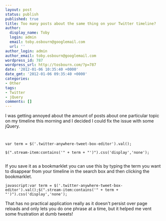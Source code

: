 ```yaml
---
layout: post
status: publish
published: true
title: Too many posts about the same thing on your Twitter timeline?
author:
  display_name: Toby
  login: admin
  email: toby.osbourn@googlemail.com
  url: ''
author_login: admin
author_email: toby.osbourn@googlemail.com
wordpress_id: 787
wordpress_url: http://tosbourn.com/?p=787
date: '2012-01-06 10:35:40 +0000'
date_gmt: '2012-01-06 09:35:40 +0000'
categories:
- Other
tags:
- Twitter
- jQuery
comments: []
---
```

<p>I was getting annoyed about the amount of posts about one particular topic on my timeline this morning and I decided I could fix the issue with some jQuery.</p>
<p><code><br />
var term = $('.twitter-anywhere-tweet-box-editor').val();<br />
$(".stream-item:contains('" + term + "')").css('display','none');<br />
</code></p>
<p>If you save it as a bookmarklet you can use this by typing the term you want to disappear from your timeline in the search box and then clicking the bookmarklet.</p>
<p><code>javascript:var term = $('.twitter-anywhere-tweet-box-editor').val();$(".stream-item:contains('" + term + "')").css('display','none');</code></p>
<p>That has no practical application really as it doesn't persist over page reloads and only lets you do one phrase at a time, but it helped me vent some frustration at dumb tweets!</p>
